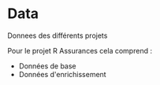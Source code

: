 # Data
Donnees des différents projets

Pour le projet R Assurances cela comprend :
- Données de base
- Données d'enrichissement
